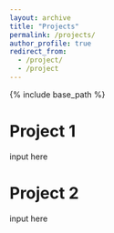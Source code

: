 ```yaml
---
layout: archive
title: "Projects"
permalink: /projects/
author_profile: true
redirect_from:
  - /project/
  - /project
---
```


{% include base_path %}

Project 1
======
input here


Project 2
======
input here



